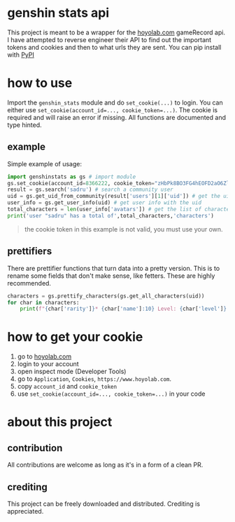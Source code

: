 # genshin stats api
This project is meant to be a wrapper for the [hoyolab.com](https://www.hoyolab.com/genshin/) gameRecord api.
I have attempted to reverse engineer their API to find out the important tokens and cookies and then to what urls they are sent.
You can pip install with [PyPI](https://pypi.org/project/genshinstats-api/)

# how to use
Import the `genshin_stats` module and do `set_cookie(...)` to login.
You can either use `set_cookie(account_id=..., cookie_token=...)`.
The cookie is required and will raise an error if missing.
All functions are documented and type hinted.
## example
Simple example of usage:
```py
import genshinstats as gs # import module
gs.set_cookie(account_id=8366222, cookie_token="zHbPk8BO3FG4hEOFD2aO6ZlGR1vF75ipuTmFyi2w") # login
result = gs.search('sadru') # search a community user
uid = gs.get_uid_from_community(result['users'][1]['uid']) # get the uid fro the results
user_info = gs.get_user_info(uid) # get user info with the uid
total_characters = len(user_info['avatars']) # get the list of characters, called avatars in the basic API
print('user "sadru" has a total of',total_characters,'characters')
```
> the cookie token in this example is not valid, you must use your own.
## prettifiers
There are prettifier functions that turn data into a pretty version.
This is to rename some fields that don't make sense, like fetters.
These are highly recommended.
```py
characters = gs.prettify_characters(gs.get_all_characters(uid))
for char in characters:
    print(f"{char['rarity']}* {char['name']:10} Level: {char['level']} C{char['constellation']}")
```

# how to get your cookie
1. go to [hoyolab.com](https://www.hoyolab.com/genshin/)
2. login to your account
3. open inspect mode (Developer Tools)
4. go to `Application`, `Cookies`, `https://www.hoyolab.com`.
5. copy `account_id` and `cookie_token`
6. use `set_cookie(account_id=..., cookie_token=...)` in your code

# about this project
## contribution
All contributions are welcome as long as it's in a form of a clean PR.
## crediting
This project can be freely downloaded and distributed.
Crediting is appreciated.
